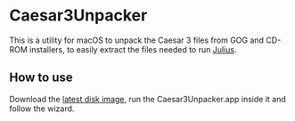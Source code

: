 # Caesar3Unpacker

This is a utility for macOS to unpack the Caesar 3 files from GOG and CD-ROM installers, to easily extract the files needed to run [Julius](https://github.com/bvschaik/julius).

## How to use

Download the [latest disk image](https://github.com/bvschaik/caesar3unpacker/releases/latest), run the Caesar3Unpacker.app inside it and follow the wizard.
